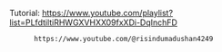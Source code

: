 Tutorial: https://www.youtube.com/playlist?list=PLfdtiltiRHWGXVHXX09fxXDi-DqInchFD

          https://www.youtube.com/@risindumadushan4249

